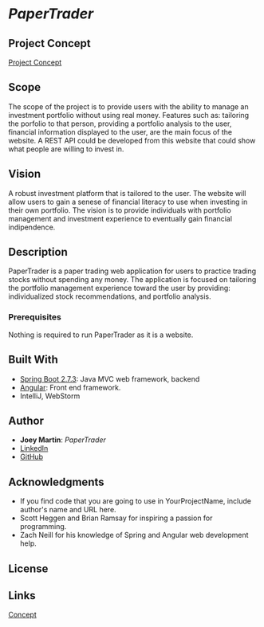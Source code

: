# *PaperTrader*

## Project Concept

[Project Concept](concept.md)

## Scope

The scope of the project is to provide users with the ability to manage an investment portfolio without using real money. Features such as: tailoring the porfolio to that person, providing a portfolio analysis to the user, financial information displayed to the user, are the main focus of the website. A REST API could be developed from this website that could show what people are willing to invest in. 

## Vision

A robust investment platform that is tailored to the user. The website will allow users to gain a senese of financial literacy to use when investing in their own portfolio. The vision is to provide individuals with portfolio management and investment experience to eventually gain financial indipendence. 

## Description

PaperTrader is a paper trading web application for users to practice trading stocks without spending any money. The application is focused on tailoring the portfolio management experience toward the user by providing: individualized stock recommendations, and portfolio analysis. 

### Prerequisites

Nothing is required to run PaperTrader as it is a website.

## Built With

- [Spring Boot 2.7.3](https://spring.io): Java MVC web framework, backend
- [Angular](https://angular.io): Front end framework.
- IntelliJ, WebStorm

## Author

- **Joey Martin**: *PaperTrader* 
- [LinkedIn](www.linkedin.com/in/joey-martin-8727641a1) 
- [GitHub](https://github.com/martinj2-dot)

## Acknowledgments

- If you find code that you are going to use in YourProjectName, include author's name and URL here.
- Scott Heggen and Brian Ramsay for inspiring a passion for programming.
- Zach Neill for his knowledge of Spring and Angular web development help.

## License 

## Links

[Concept](concept.md)
